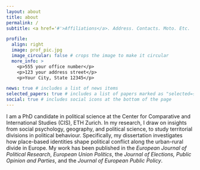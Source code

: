 ```yaml
---
layout: about
title: about
permalink: /
subtitle: <a href='#'>Affiliations</a>. Address. Contacts. Moto. Etc.

profile:
  align: right
  image: prof_pic.jpg
  image_circular: false # crops the image to make it circular
  more_info: >
    <p>555 your office number</p>
    <p>123 your address street</p>
    <p>Your City, State 12345</p>

news: true # includes a list of news items
selected_papers: true # includes a list of papers marked as "selected={true}"
social: true # includes social icons at the bottom of the page
---
```


I am a PhD candidate in political science at the Center for Comparative and International Studies (CIS), ETH Zurich. In my research, I draw on insights from social psychology, geography, and political science, to study territorial divisions in political behaviour. Specifically, my dissertation investigates how place-based identities shape political conflict along the urban-rural divide in Europe. My work has been published in the *European Journal of Political Research*, *European Union Politics*, the *Journal of Elections, Public Opinion and Parties*, and the *Journal of European Public Policy*. 
